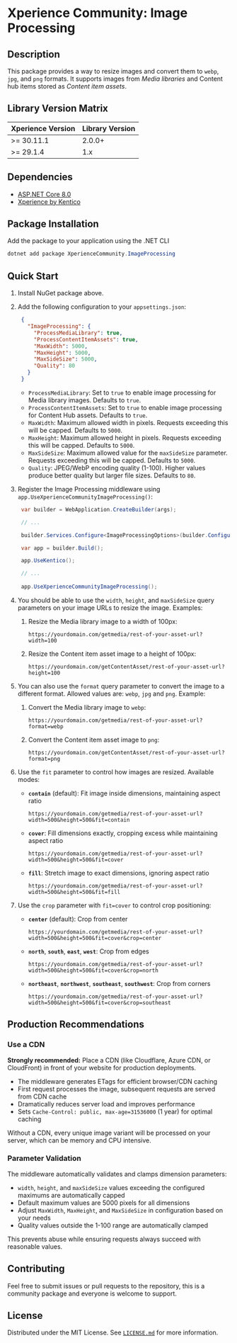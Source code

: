 ﻿# Xperience Community: Image Processing

## Description

This package provides a way to resize images and convert them to `webp`, `jpg`, and `png` formats. It supports images from *Media libraries* and Content hub items stored as *Content item assets*.

## Library Version Matrix

| Xperience Version | Library Version |
| ----------------- | --------------- |
| >= 30.11.1        | 2.0.0+          |
| >= 29.1.4         | 1.x             |

## Dependencies

- [ASP.NET Core 8.0](https://dotnet.microsoft.com/en-us/download)
- [Xperience by Kentico](https://docs.xperience.io/xp/changelog)

## Package Installation

Add the package to your application using the .NET CLI

```powershell
dotnet add package XperienceCommunity.ImageProcessing
```

## Quick Start

1. Install NuGet package above.

1. Add the following configuration to your `appsettings.json`:

   ```json
    {
      "ImageProcessing": {
        "ProcessMediaLibrary": true,
        "ProcessContentItemAssets": true,
        "MaxWidth": 5000,
        "MaxHeight": 5000,
        "MaxSideSize": 5000,
        "Quality": 80
      }
    }
   ```

    - `ProcessMediaLibrary`: Set to `true` to enable image processing for Media library images. Defaults to `true`.
    - `ProcessContentItemAssets`: Set to `true` to enable image processing for Content Hub assets. Defaults to `true`.
    - `MaxWidth`: Maximum allowed width in pixels. Requests exceeding this will be capped. Defaults to `5000`.
    - `MaxHeight`: Maximum allowed height in pixels. Requests exceeding this will be capped. Defaults to `5000`.
    - `MaxSideSize`: Maximum allowed value for the `maxSideSize` parameter. Requests exceeding this will be capped. Defaults to `5000`.
    - `Quality`: JPEG/WebP encoding quality (1-100). Higher values produce better quality but larger file sizes. Defaults to `80`.

    
1. Register the Image Processing middleware using `app.UseXperienceCommunityImageProcessing()`:

   ```csharp
    var builder = WebApplication.CreateBuilder(args);

    // ...

    builder.Services.Configure<ImageProcessingOptions>(builder.Configuration.GetSection("ImageProcessing"));

    var app = builder.Build();

    app.UseKentico();

    // ...
       
    app.UseXperienceCommunityImageProcessing();
   ```

                          
1. You should be able to use the `width`, `height`, and `maxSideSize` query parameters on your image URLs to resize the image. Examples:

    1. Resize the Media library image to a width of 100px:
       ```
       https://yourdomain.com/getmedia/rest-of-your-asset-url?width=100
       ```
    1. Resize the Content item asset image to a height of 100px:
       ```
       https://yourdomain.com/getContentAsset/rest-of-your-asset-url?height=100
       ```
       
1. You can also use the `format` query parameter to convert the image to a different format. Allowed values are: `webp`, `jpg` and `png`. Example:

    1. Convert the Media library image to `webp`:
       ```
       https://yourdomain.com/getmedia/rest-of-your-asset-url?format=webp
       ```
   1. Convert the Content item asset image to `png`:
      ```
      https://yourdomain.com/getContentAsset/rest-of-your-asset-url?format=png
      ```

1. Use the `fit` parameter to control how images are resized. Available modes:

    - **`contain`** (default): Fit image inside dimensions, maintaining aspect ratio
      ```
      https://yourdomain.com/getmedia/rest-of-your-asset-url?width=500&height=500&fit=contain
      ```

    - **`cover`**: Fill dimensions exactly, cropping excess while maintaining aspect ratio
      ```
      https://yourdomain.com/getmedia/rest-of-your-asset-url?width=500&height=500&fit=cover
      ```

    - **`fill`**: Stretch image to exact dimensions, ignoring aspect ratio
      ```
      https://yourdomain.com/getmedia/rest-of-your-asset-url?width=500&height=500&fit=fill
      ```

1. Use the `crop` parameter with `fit=cover` to control crop positioning:

    - **`center`** (default): Crop from center
      ```
      https://yourdomain.com/getmedia/rest-of-your-asset-url?width=500&height=500&fit=cover&crop=center
      ```

    - **`north`**, **`south`**, **`east`**, **`west`**: Crop from edges
      ```
      https://yourdomain.com/getmedia/rest-of-your-asset-url?width=500&height=500&fit=cover&crop=north
      ```

    - **`northeast`**, **`northwest`**, **`southeast`**, **`southwest`**: Crop from corners
      ```
      https://yourdomain.com/getmedia/rest-of-your-asset-url?width=500&height=500&fit=cover&crop=southeast
      ```

## Production Recommendations

### Use a CDN

**Strongly recommended:** Place a CDN (like Cloudflare, Azure CDN, or CloudFront) in front of your website for production deployments.

- The middleware generates ETags for efficient browser/CDN caching
- First request processes the image, subsequent requests are served from CDN cache
- Dramatically reduces server load and improves performance
- Sets `Cache-Control: public, max-age=31536000` (1 year) for optimal caching

Without a CDN, every unique image variant will be processed on your server, which can be memory and CPU intensive.

### Parameter Validation

The middleware automatically validates and clamps dimension parameters:

- `width`, `height`, and `maxSideSize` values exceeding the configured maximums are automatically capped
- Default maximum values are 5000 pixels for all dimensions
- Adjust `MaxWidth`, `MaxHeight`, and `MaxSideSize` in configuration based on your needs
- Quality values outside the 1-100 range are automatically clamped

This prevents abuse while ensuring requests always succeed with reasonable values.

## Contributing

Feel free to submit issues or pull requests to the repository, this is a community package and everyone is welcome to support.

## License

Distributed under the MIT License. See [`LICENSE.md`](LICENSE.md) for more information.